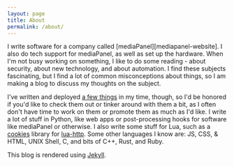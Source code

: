 ```yaml
---
layout: page
title: About
permalink: /about/
---
```


I write software for a company called [mediaPanel][mediapanel-website]. I also
do tech support for mediaPanel, as well as set up the hardware. When I'm not
busy working on something, I like to do some reading - about security, about
new technology, and about automation. I find these subjects fascinating, but
I find a lot of common misconceptions about things, so I am making a blog to
discuss my thoughts on the subject.

I've written and deployed [a few things][things] in my time, though, so I'd be
honored if you'd like to check them out or tinker around with them a bit, as
I often don't have time to work on them or promote them as much as I'd like.
I write a lot of stuff in Python, like web apps or post-processing hooks for
software like mediaPanel or otherwise. I also write some stuff for Lua, such
as a [cookies][lua-http-pr-93] library for [lua-http][lua-http-github]. Some
other languages I know are: JS, CSS, & HTML, UNIX Shell, C, and bits of C++,
Rust, and Ruby.

This blog is rendered using [Jekyll][jekyll-organization].

[jekyll-organization]: https://github.com/jekyll
[things]: https://github.com/RyanSquared
[lua-http-pr-93]: https://github.com/daurnimator/lua-http/pull/79
[lua-http-github]: https://github.com/daurnimator/lua-http
